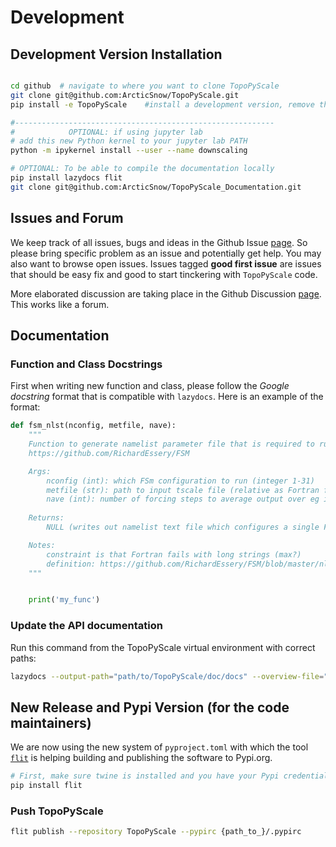 # Development

## Development Version Installation

```bash

cd github  # navigate to where you want to clone TopoPyScale
git clone git@github.com:ArcticSnow/TopoPyScale.git
pip install -e TopoPyScale    #install a development version, remove the -e for normal install

#----------------------------------------------------------
#            OPTIONAL: if using jupyter lab
# add this new Python kernel to your jupyter lab PATH
python -m ipykernel install --user --name downscaling

# OPTIONAL: To be able to compile the documentation locally
pip install lazydocs flit
git clone git@github.com:ArcticSnow/TopoPyScale_Documentation.git
```

## Issues and Forum

We keep track of all issues, bugs and ideas in the Github Issue [page](https://github.com/ArcticSnow/TopoPyScale/issues). So please bring specific problem as an issue and potentially get help. You may also want to browse open issues. Issues tagged **good first issue** are issues that should be easy fix and good to start tinckering with `TopoPyScale` code.


More elaborated discussion are taking place in the Github Discussion [page](https://github.com/ArcticSnow/TopoPyScale/discussions). This works like a forum.


## Documentation
### Function and Class Docstrings

First when writing new function and class, please follow the *Google docstring* format that is compatible with `lazydocs`. Here is an example of the format:
```python
def fsm_nlst(nconfig, metfile, nave):
    """
    Function to generate namelist parameter file that is required to run the FSM model.
    https://github.com/RichardEssery/FSM

    Args:
        nconfig (int): which FSm configuration to run (integer 1-31)
        metfile (str): path to input tscale file (relative as Fortran fails with long strings (max 21 chars?))
        nave (int): number of forcing steps to average output over eg if forcing is hourly and output required is daily then nave = 24
    
    Returns:
        NULL (writes out namelist text file which configures a single FSM run)

    Notes:
        constraint is that Fortran fails with long strings (max?)
        definition: https://github.com/RichardEssery/FSM/blob/master/nlst_CdP_0506.txt
    """


    print('my_func')
```

### Update the API documentation

Run this command from the TopoPyScale virtual environment with correct paths:

```bash
lazydocs --output-path="path/to/TopoPyScale/doc/docs" --overview-file="README.md" --src-base-url="https://github.com/ArcticSnow/TopoPyScale" path/to/TopoPyScale
```


## New Release and Pypi Version (for the code maintainers)


We are now using the new system of `pyproject.toml` with which the tool [`flit`](https://flit.pypa.io/en/latest/index.html#) is helping building and publishing the software to Pypi.org.

```sh
# First, make sure twine is installed and you have your Pypi credentials
pip install flit
```

### Push TopoPyScale
```sh
flit publish --repository TopoPyScale --pypirc {path_to_}/.pypirc
```
